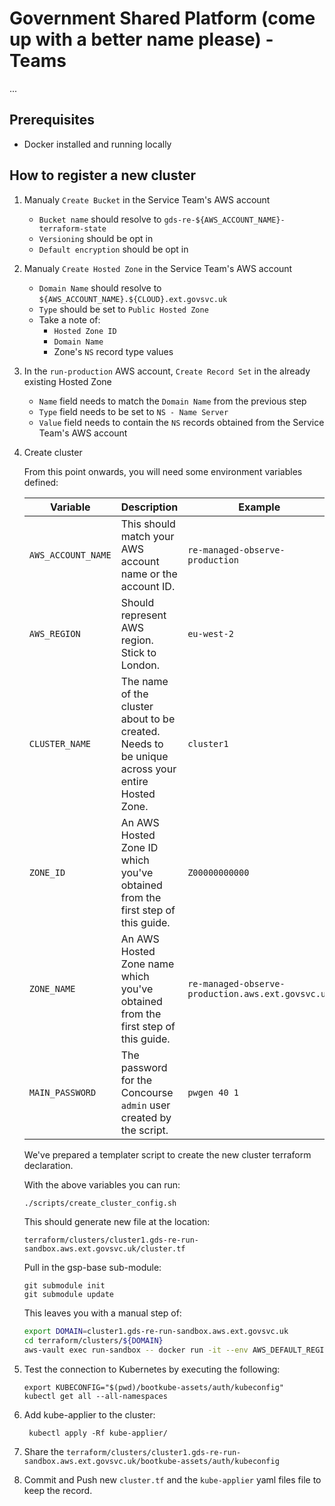 # Government Shared Platform (come up with a better name please) - Teams

...

## Prerequisites

- Docker installed and running locally

## How to register a new cluster

1. Manualy `Create Bucket` in the Service Team's AWS account
    * `Bucket name` should resolve to
      `gds-re-${AWS_ACCOUNT_NAME}-terraform-state`
    * `Versioning` should be opt in
    * `Default encryption` should be opt in
1. Manualy `Create Hosted Zone` in the Service Team's AWS account
    * `Domain Name` should resolve to
      `${AWS_ACCOUNT_NAME}.${CLOUD}.ext.govsvc.uk`
    * `Type` should be set to `Public Hosted Zone`
    * Take a note of:
        * `Hosted Zone ID`
        * `Domain Name`
        * Zone's `NS` record type values
1. In the `run-production` AWS account, `Create Record Set` in the already
   existing Hosted Zone
   * `Name` field needs to match the `Domain Name` from the previous step
   * `Type` field needs to be set to `NS - Name Server`
   * `Value` field needs to contain the `NS` records obtained from the Service
     Team's AWS account
1. Create cluster

    From this point onwards, you will need some environment variables defined:

    | Variable | Description | Example |
    |---|---|---|
    | `AWS_ACCOUNT_NAME` | This should match your AWS account name or the account ID. | `re-managed-observe-production` |
    | `AWS_REGION` | Should represent AWS region. Stick to London. | `eu-west-2` |
    | `CLUSTER_NAME` | The name of the cluster about to be created. Needs to be unique across your entire Hosted Zone. | `cluster1` |
    | `ZONE_ID` | An AWS Hosted Zone ID which you've obtained from the first step of this guide. | `Z00000000000` |
    | `ZONE_NAME` | An AWS Hosted Zone name which you've obtained from the first step of this guide. | `re-managed-observe-production.aws.ext.govsvc.uk` |
    | `MAIN_PASSWORD` | The password for the Concourse `admin` user created by the script. | `pwgen 40 1` |

    We've prepared a templater script to create the new cluster terraform
    declaration.

    With the above variables you can run:

    ```sh
    ./scripts/create_cluster_config.sh
    ```

    This should generate new file at the location:

    ```
    terraform/clusters/cluster1.gds-re-run-sandbox.aws.ext.govsvc.uk/cluster.tf
    ```

    Pull in the gsp-base sub-module:
    ```
    git submodule init
    git submodule update
    ```

    This leaves you with a manual step of:

    ```sh
    export DOMAIN=cluster1.gds-re-run-sandbox.aws.ext.govsvc.uk
    cd terraform/clusters/${DOMAIN}
    aws-vault exec run-sandbox -- docker run -it --env AWS_DEFAULT_REGION --env AWS_REGION --env AWS_ACCESS_KEY_ID --env AWS_SECRET_ACCESS_KEY --env AWS_SESSION_TOKEN --env AWS_SECURITY_TOKEN --env DOMAIN --volume=$(pwd)/../../../:/terraform -w /terraform/terraform/clusters/${DOMAIN} govsvc/terraform {init, plan, apply} -var-file=secrets.tfvars
    ```

1. Test the connection to Kubernetes by executing the following:
    ```
    export KUBECONFIG="$(pwd)/bootkube-assets/auth/kubeconfig"
    kubectl get all --all-namespaces
    ```
1. Add kube-applier to the cluster:
   ```
    kubectl apply -Rf kube-applier/
   ```
1. Share the
   `terraform/clusters/cluster1.gds-re-run-sandbox.aws.ext.govsvc.uk/bootkube-assets/auth/kubeconfig`

1. Commit and Push new `cluster.tf` and the `kube-applier` yaml files file to keep the record.
